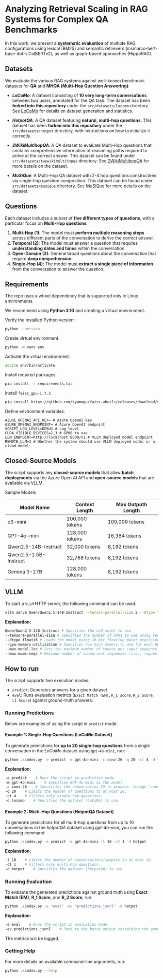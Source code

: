 # Analyzing Retrieval Scaling in RAG Systems for Complex QA Benchmarks

In this work, we present a **systematic evaluation** of multiple RAG configurations using lexical (BM25) and semantic retrievers (msmarco-bert-base-dot-v,ColBERTv2), as well as graph-based approaches (HippoRAG).

## Datasets

We evaluate the various RAG systems against well-known benchmark datasets for **QA** and **MHQA (Multi-Hop Question Answering)**:

- **_LoCoMo_**: A dataset consisting of **10 very long-term conversations** between two users, annotated for the QA task. The dataset has been **forked into this repository** under the `src/datasets/locomo` directory. See [LoCoMo](https://github.com/snap-research/locomo) for details on dataset generation and statistics.

- **_HotpotQA_**: A QA dataset featuring **natural, multi-hop questions**. This dataset has been **forked into this repository** under the `src/datasets/hotpot` directory, with instructions on how to initialize it correctly.

- **_2WikiMultihopQA_**: A QA dataset to evaluate Multi-Hop questions that contains comprehensive information of reasoning paths required to arrive at the correct answer. This dataset can be found under `src/datasets/twowikimultihopqa` directory. See [2WikiMultihopQA](https://github.com/Alab-NII/2wikimultihop?tab=readme-ov-file) for more details on the dataset.

- **_MuSiQue_**: A Multi-Hop QA dataset with 2-4 hop questions constructeed via single-hop question composition. This dataset can be found under `src/datasets/musique` directory. See [MuSiQue](https://github.com/stonybrooknlp/musique) for more details on the dataset.

## Questions

Each dataset includes a subset of **five different types of questions**, with a particular focus on **Multi-Hop questions**:

1. **Multi-Hop (1)**: The model must **perform multiple reasoning steps** across different parts of the conversation to derive the correct answer.
2. **Temporal (2)**: The model must answer a question that requires **understanding dates and times** within the conversation.
3. **Open-Domain (3)**: General broad questions about the conversation that require **deep comprehension**.
4. **Single-Hop (4)**: The model must **extract a single piece of information** from the conversation to answer the question.

## Requirements

The repo uses a wheel dependency that is supported only in Linux environments.

We recommend using **Python 3.10** and creating a virtual environment.

Verify the installed Python version:

```sh
python --version
```

Create virtual environment.

```bash
python -m venv env
```

Activate the virtual environment.

```bash
source env/bin/activate
```

Install required packages.

```bash
pip install -r requirements.txt
```

Install `faiss_gpu-1.7.3`.

```bash
pip install https://github.com/kyamagu/faiss-wheels/releases/download/v1.7.3/faiss_gpu-1.7.3-cp310-cp310-manylinux_2_17_x86_64.manylinux2014_x86_64.whl
```

Define environment variables.

```env
AZURE_OPENAI_API_KEY= # Azure OpenAI key
AZURE_OPENAI_ENDPOINT= # Azure OpenAI endpoint
SCRIPT_LOG_LEVEL=DEBUG # Log level
CUDA_VISIBLE_DEVICES=2,3 # GPUS to use
LLM_ENDPOINT=http://localhost:8000/v1 # VLLM deployed model endpoint
REMOTE_LLM=1 # Whether the system should use VLLM deployed model or a cloud model
```

## Closed-Source Models

The script supports any **closed-source models** that allow **batch deployments** via the Azure Open AI API and **open-source models** that are available via VLLM.

Sample Models

| Model Name                  | Context Length   | Max Outputh Length |
|-----------------------------|------------------|--------------------|
| o3-mini                     | 200,000 tokens   | 100,000 tokens     |
| GPT-4o-mini                 | 128,000 tokens   | 16,384 tokens      |
| Qwen2.5-14B-Instruct        | 32,000 tokens    | 8,192 tokens       |
| Qwen2.5-1.5B-Instruct       | 32,768 tokens    | 8,192 tokens       |
| Gemma 3-27B                 | 128,000 tokens   | 8,192 tokens       |

## VLLM

To start a `VLLM` HTTP server, the following command can be used.

```sh
vllm serve Qwen/Qwen2.5-14B-Instruct --tensor-parallel-size 2 --dtype float16 --gpu-memory-utilization 0.95 --max-model-len 32000 --max-num-seqs 128
```

**Explanation:**

```sh
Qwen/Qwen2.5-14B-Instruct # Specifies the LLM model to use
--tensore-parallel-size # Specifies the number of GPUs to use using tensor parallelism
--dtype float16 # Loads the model using 16-bit floating point precision (fp16)
--gpu-memory-utilization # Specifies how much memory to use for each GPU
--max-model-len # Sets the maximum number of tokens per input sequence to 32,000
--max-nums-seqs # Maximum number of concurrent sequences (i.e., requests) that can be processed in parallel.
```

## How to run

The script supports two execution modes:

- `predict`: Generates answers for a given dataset.
- `eval`: Runs evaluation metrics (`Exact Match (EM)`, `R_1 Score`, `R_2 Score`, `L1 Score`) against ground-truth answers.

### Running Predictions

Below are examples of using the script in `predict` mode.

#### Example 1: Single-Hop Questions (LoCoMo Dataset)

To generate predictions for **up to 20 single-hop questions** from a single conversation in the _LoCoMo_ dataset using `gpt-4o-mini`, run:

```sh
python .\index.py -e predict -m gpt-4o-mini -c conv-26 -q 20 -ct 4 -d locomo
```

**Explanation:**

```sh
-e predict    # Runs the script in prediction mode.
-m gpt-4o-mini    # Specifies GPT-4o-mini as the model.
-c conv-26    # Identifies the conversation ID to process. Change "conv-26" to target a different conversation or omit.
-q 20    # Limits the number of questions to at most 20.
-ct 4    # Filters only single-hop questions.
-d locomo    # Specifies the dataset (LoCoMo) to use.
```

#### Example 2: Multi-Hop Questions (HotpotQA Dataset)

To generate predictions for all multi-hop questions from up to 10 conversations in the _hotpotQA_ dataset using gpt-4o-mini, you can run the following command:

```sh
python .\index.py -e predict -m gpt-4o-mini -l 10 -ct 1 -d hotpot
```

**Explanation:**

```sh
-l 10    # Limits the number of conversations/samples to at most 10.
-ct 1    # Filters only multi-hop questions.
-d hotpot    # Specifies the dataset (hotpotQA) to use.
```

### Running Evaluation

To evalaute the generated predictions against ground truth using **Exact Match (EM)**, **R_1 Score**, and **R_2 Score**, run:

```sh
python .\index.py -e "eval" -ev "predictions.jsonl" -d hotpot
```

**Explanation:**

```sh
-e eval    # Runs the script in evaluation mode.
-ev predictions.jsonl    # Path to the batch output containing the generated answers.
```

The metrics will be logged.

### Getting Help

For more details on available command-line arguments, run:

```sh
python .\index.py --help
```

